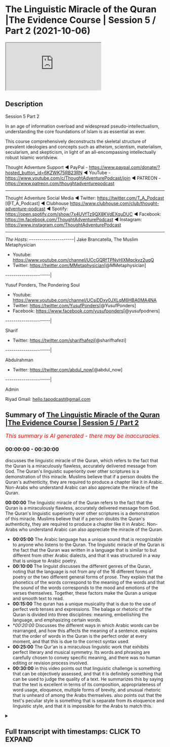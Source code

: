 # The Linguistic Miracle of the Quran |The Evidence Course | Session 5 / Part 2 (2021-10-06)

<iframe loading='lazy' allow='autoplay' src='https://www.youtube.com/embed/BTPqQzUZVzo'></iframe>

## Description

Session 5 Part 2

In an age of information overload and widespread pseudo-intellectualism, understanding the core foundations of Islam is as essential as ever. 

This course comprehensively deconstructs the skeletal structure of prevalent ideologies and concepts such as atheism, scientism, materialism, secularism, and skepticism, in light of an all-encompassing intellectually robust Islamic worldview.

Thought Adventure Support
◄ PayPal - https://www.paypal.com/donate/?hosted_button_id=6KZWK75RB23RN 
◄ YouTube - https://www.youtube.com/c/ThoughtAdventurePodcast/join
◄ PATREON - https://www.patreon.com/thoughtadventurepodcast
____________________________________________________________________

Thought Adventure Social Media
◄ Twitter: https://twitter.com/T_A_Podcast​​ [@T_A_Podcast]
◄ Clubhouse https://www.clubhouse.com/club/thought-adventure-podcast
◄ Spotify: https://open.spotify.com/show/7x4UVfTz9QX8KVdEXquDUC
◄ Facebook: https://m.facebook.com/ThoughtAdventurePodcast
◄ Instagram: https://www.instagram.com/ThoughtAdventurePodcast​

----------------------------------------------------------------

*The Hosts:*
----------------------|
Jake Brancatella, The Muslim Metaphysician

- Youtube: https://www.youtube.com/channel/UCcGQRfTPNyHlXMqckvz2uqQ
- Twitter:  https://twitter.com/MMetaphysician​​ [@MMetaphysician]

----------------------|

Yusuf Ponders, The Pondering Soul

- Youtube: https://www.youtube.com/channel/UCsiDDxy0JXLqM6HBA0MA4NA
- Twitter: https://twitter.com/YusufPonders​​ [@YusufPonders]
- Facebook: https://www.facebook.com/yusufponders​ [@yusufpodners]

----------------------|

Sharif

- Twitter: https://twitter.com/sharifhafezi​​ [@sharifhafezi]

----------------------|

Abdulrahman

- Twitter: https://twitter.com/abdul_now​ [@abdul_now]

----------------------|

Admin

Riyad 
Gmail: hello.tapodcast@gmail.com

## Summary of [The Linguistic Miracle of the Quran |The Evidence Course | Session 5 / Part 2](https://www.youtube.com/watch?v=BTPqQzUZVzo)


*<span style="color:red; font-size:125%">This summary is AI generated - there may be inaccuracies</span>. [](/)*

### <a onclick="modifyYTiframeseektime('0')">00:00:00</a> - <a onclick="modifyYTiframeseektime('1800')">00:30:00</a>

 discusses the linguistic miracle of the Quran, which refers to the fact that the Quran is a miraculously flawless, accurately delivered message from God. The Quran's linguistic superiority over other scriptures is a demonstration of this miracle. Muslims believe that if a person doubts the Quran's authenticity, they are required to produce a chapter like it in Arabic. Non-Arabs who understand Arabic can also appreciate the miracle of the Quran.

**<a onclick="modifyYTiframeseektime('0')">00:00:00</a>** The linguistic miracle of the Quran refers to the fact that the Quran is a miraculously flawless, accurately delivered message from God. The Quran's linguistic superiority over other scriptures is a demonstration of this miracle. Muslims believe that if a person doubts the Quran's authenticity, they are required to produce a chapter like it in Arabic. Non-Arabs who understand Arabic can also appreciate the miracle of the Quran.
* **<a onclick="modifyYTiframeseektime('300')">00:05:00</a>** The Arabic language has a unique sound that is recognizable to anyone who listens to the Quran. The linguistic miracle of the Quran is the fact that the Quran was written in a language that is similar to but different from other Arabic dialects, and that it was structured in a way that is unique to Arabic poetry.
* **<a onclick="modifyYTiframeseektime('600')">00:10:00</a>** The linguist discusses the different genres of the Quran, noting that the language is not from any of the 16 different forms of poetry or the two different general forms of prose. They explain that the phonetics of the words correspond to the meaning of the words and that the sound of the words corresponds to the mood and emotions of the verses themselves. Together, these factors make the Quran a unique and smooth text to read.
* **<a onclick="modifyYTiframeseektime('900')">00:15:00</a>** The quran has a unique musicality that is due to the use of perfect verb tenses and expressions. The balaga or rhetoric of the Quran is divided into three disciplines: meaning, embellishing the language, and emphasizing certain words.
* **<a onclick="modifyYTiframeseektime('1200')">00:20:00</a>* Discusses the different ways in which Arabic words can be rearranged, and how this affects the meaning of a sentence. explains that the order of words in the Quran is the perfect order at every moment, and that this is due to the correct syntax used.
* **<a onclick="modifyYTiframeseektime('1500')">00:25:00</a>** The Qur'an is a miraculous linguistic work that exhibits perfect literary and musical symmetry. Its words and phrasing are carefully chosen to convey specific meaning, and there was no human editing or revision process involved.
* **<a onclick="modifyYTiframeseektime('1800')">00:30:00</a>** in this video points out that linguistic challenge is something that can be objectively assessed, and that it is definitely something that can be used to judge the quality of a text. He summarizes this by saying that the text is excellent in terms of its composition, appropriateness of word usage, eloquence, multiple forms of brevity, and unusual rhetoric that is unheard of among the Arabs themselves. also points out that the text's peculiar style is something that is separate from its eloquence and linguistic style, and that it is impossible for the Arabs to match this.

<details><summary><h2>Full transcript with timestamps: CLICK TO EXPAND</h2></summary>

<a onclick="modifyYTiframeseektime('15')">0:00:15</a> so we're going to discuss now  
<a onclick="modifyYTiframeseektime('16')">0:00:16</a> specifically the linguistic miracle of  
<a onclick="modifyYTiframeseektime('18')">0:00:18</a> the quran  
<a onclick="modifyYTiframeseektime('20')">0:00:20</a> we know that islam is a unique deen a  
<a onclick="modifyYTiframeseektime('22')">0:00:22</a> unique way of life in so many ways  
<a onclick="modifyYTiframeseektime('25')">0:00:25</a> one of the fundamental ways it differs  
<a onclick="modifyYTiframeseektime('28')">0:00:28</a> from any other religion out there is  
<a onclick="modifyYTiframeseektime('30')">0:00:30</a> that it presents its presents a  
<a onclick="modifyYTiframeseektime('32')">0:00:32</a> testified and verifiable mechanism to  
<a onclick="modifyYTiframeseektime('36')">0:00:36</a> determine the truthfulness of of its  
<a onclick="modifyYTiframeseektime('38')">0:00:38</a> claim  
<a onclick="modifyYTiframeseektime('39')">0:00:39</a> and i think this point  
<a onclick="modifyYTiframeseektime('41')">0:00:41</a> should be really reflected upon by many  
<a onclick="modifyYTiframeseektime('43')">0:00:43</a> i think many non-muslims as well they  
<a onclick="modifyYTiframeseektime('45')">0:00:45</a> need to be aware of this point because  
<a onclick="modifyYTiframeseektime('47')">0:00:47</a> although they may have come across  
<a onclick="modifyYTiframeseektime('48')">0:00:48</a> religions in the past and may have come  
<a onclick="modifyYTiframeseektime('50')">0:00:50</a> across the idea that you know religion  
<a onclick="modifyYTiframeseektime('52')">0:00:52</a> is about a leap of faith  
<a onclick="modifyYTiframeseektime('54')">0:00:54</a> islam on the other hand  
<a onclick="modifyYTiframeseektime('56')">0:00:56</a> actually says that there needs to be a  
<a onclick="modifyYTiframeseektime('58')">0:00:58</a> testifiable and testable and verifiable  
<a onclick="modifyYTiframeseektime('61')">0:01:01</a> way to determine its truthfulness and he  
<a onclick="modifyYTiframeseektime('63')">0:01:03</a> presents that and we're told that this  
<a onclick="modifyYTiframeseektime('65')">0:01:05</a> is the quran itself both it contains the  
<a onclick="modifyYTiframeseektime('68')">0:01:08</a> message as well as the evidence that uh  
<a onclick="modifyYTiframeseektime('72')">0:01:12</a> of the of that message as well  
<a onclick="modifyYTiframeseektime('75')">0:01:15</a> so  
<a onclick="modifyYTiframeseektime('77')">0:01:17</a> when we talked about in the previous  
<a onclick="modifyYTiframeseektime('79')">0:01:19</a> uh  
<a onclick="modifyYTiframeseektime('80')">0:01:20</a> previous  
<a onclick="modifyYTiframeseektime('81')">0:01:21</a> video we talked about the linguistic the  
<a onclick="modifyYTiframeseektime('83')">0:01:23</a> modus are the nature of a miraculous  
<a onclick="modifyYTiframeseektime('86')">0:01:26</a> event and we said that there are certain  
<a onclick="modifyYTiframeseektime('87')">0:01:27</a> things regardless of this and we said  
<a onclick="modifyYTiframeseektime('90')">0:01:30</a> that it has to be inimitable it has to  
<a onclick="modifyYTiframeseektime('92')">0:01:32</a> be  
<a onclick="modifyYTiframeseektime('93')">0:01:33</a> uh you know beyond human production has  
<a onclick="modifyYTiframeseektime('96')">0:01:36</a> to be in an area that people are aware  
<a onclick="modifyYTiframeseektime('98')">0:01:38</a> of that they have an expertise upon and  
<a onclick="modifyYTiframeseektime('101')">0:01:41</a> it also has to have some sort of  
<a onclick="modifyYTiframeseektime('102')">0:01:42</a> challenge that people maybe contest  
<a onclick="modifyYTiframeseektime('104')">0:01:44</a> regards to that  
<a onclick="modifyYTiframeseektime('106')">0:01:46</a> now  
<a onclick="modifyYTiframeseektime('107')">0:01:47</a> when we say the quran is a linguistic  
<a onclick="modifyYTiframeseektime('110')">0:01:50</a> miracle merges a for many people they  
<a onclick="modifyYTiframeseektime('112')">0:01:52</a> don't really understand what that means  
<a onclick="modifyYTiframeseektime('115')">0:01:55</a> they think well do i need to be an arab  
<a onclick="modifyYTiframeseektime('117')">0:01:57</a> in order to understand this  
<a onclick="modifyYTiframeseektime('119')">0:01:59</a> do i need you know is this a subjective  
<a onclick="modifyYTiframeseektime('122')">0:02:02</a> taste issue muslims are saying the quran  
<a onclick="modifyYTiframeseektime('125')">0:02:05</a> is beautiful but what if somebody else  
<a onclick="modifyYTiframeseektime('127')">0:02:07</a> says well some other literature is  
<a onclick="modifyYTiframeseektime('129')">0:02:09</a> better or worse  
<a onclick="modifyYTiframeseektime('131')">0:02:11</a> so we really want to understand  
<a onclick="modifyYTiframeseektime('133')">0:02:13</a> is the edge of the linguistic miracle an  
<a onclick="modifyYTiframeseektime('136')">0:02:16</a> objective miracle is it something that  
<a onclick="modifyYTiframeseektime('138')">0:02:18</a> has rules and regulations that we can  
<a onclick="modifyYTiframeseektime('140')">0:02:20</a> assess in order to determine or for  
<a onclick="modifyYTiframeseektime('143')">0:02:23</a> those people of expertise to determine  
<a onclick="modifyYTiframeseektime('145')">0:02:25</a> whether  
<a onclick="modifyYTiframeseektime('146')">0:02:26</a> it is beyond human production or not and  
<a onclick="modifyYTiframeseektime('149')">0:02:29</a> secondly we also want to look at uh this  
<a onclick="modifyYTiframeseektime('152')">0:02:32</a> question about how does a non-arab a  
<a onclick="modifyYTiframeseektime('156')">0:02:36</a> non-arab speaker understand the miracle  
<a onclick="modifyYTiframeseektime('159')">0:02:39</a> of the quran  
<a onclick="modifyYTiframeseektime('162')">0:02:42</a> so allah  
<a onclick="modifyYTiframeseektime('164')">0:02:44</a> in the quran states  
<a onclick="modifyYTiframeseektime('166')">0:02:46</a> and if you are in doubt concerning that  
<a onclick="modifyYTiframeseektime('168')">0:02:48</a> which we have sent down i the quran to  
<a onclick="modifyYTiframeseektime('170')">0:02:50</a> our slave the prophet muhammad  
<a onclick="modifyYTiframeseektime('172')">0:02:52</a> sallallahu alaihi wasallam  
<a onclick="modifyYTiframeseektime('174')">0:02:54</a> then produce a chapter a surah of the  
<a onclick="modifyYTiframeseektime('177')">0:02:57</a> like thereof and call your witnesses  
<a onclick="modifyYTiframeseektime('180')">0:03:00</a> supporters and helpers besides allah if  
<a onclick="modifyYTiframeseektime('182')">0:03:02</a> you are truthful  
<a onclick="modifyYTiframeseektime('184')">0:03:04</a> this is one of number of many verses  
<a onclick="modifyYTiframeseektime('187')">0:03:07</a> that are mentioned in the quran that  
<a onclick="modifyYTiframeseektime('188')">0:03:08</a> lays out a very clear challenge to  
<a onclick="modifyYTiframeseektime('191')">0:03:11</a> produce a surah like it  
<a onclick="modifyYTiframeseektime('193')">0:03:13</a> but the question is we need to really  
<a onclick="modifyYTiframeseektime('195')">0:03:15</a> ask is why is it that musa al-islam had  
<a onclick="modifyYTiframeseektime('199')">0:03:19</a> a visual miracle a you know stick that  
<a onclick="modifyYTiframeseektime('201')">0:03:21</a> turned into a snake why is it that islam  
<a onclick="modifyYTiframeseektime('204')">0:03:24</a> was able to cure the sick  
<a onclick="modifyYTiframeseektime('206')">0:03:26</a> but the prophet sallallahu alaihi  
<a onclick="modifyYTiframeseektime('208')">0:03:28</a> wasallam had a literature had a a  
<a onclick="modifyYTiframeseektime('211')">0:03:31</a> miracle in literature yeah a linguistic  
<a onclick="modifyYTiframeseektime('214')">0:03:34</a> miracle as we said as we mentioned  
<a onclick="modifyYTiframeseektime('218')">0:03:38</a> as we previously mentioned in the the  
<a onclick="modifyYTiframeseektime('220')">0:03:40</a> previous videos  
<a onclick="modifyYTiframeseektime('221')">0:03:41</a> the miracles that were given to the  
<a onclick="modifyYTiframeseektime('222')">0:03:42</a> prophets  
<a onclick="modifyYTiframeseektime('224')">0:03:44</a> were given to them in a subject area  
<a onclick="modifyYTiframeseektime('226')">0:03:46</a> that the people were familiar in  
<a onclick="modifyYTiframeseektime('228')">0:03:48</a> and in fact considered themselves as  
<a onclick="modifyYTiframeseektime('230')">0:03:50</a> experts at that time  
<a onclick="modifyYTiframeseektime('232')">0:03:52</a> so as we said musa islam were the  
<a onclick="modifyYTiframeseektime('234')">0:03:54</a> magicians at the time isla islam you  
<a onclick="modifyYTiframeseektime('236')">0:03:56</a> know they had doctors and healers  
<a onclick="modifyYTiframeseektime('239')">0:03:59</a> so  
<a onclick="modifyYTiframeseektime('239')">0:03:59</a> what was it that the people at time of  
<a onclick="modifyYTiframeseektime('241')">0:04:01</a> the prophet muhammad sallallahu alaihi  
<a onclick="modifyYTiframeseektime('243')">0:04:03</a> wasallam  
<a onclick="modifyYTiframeseektime('244')">0:04:04</a> were known for what was their expertise  
<a onclick="modifyYTiframeseektime('247')">0:04:07</a> well actually  
<a onclick="modifyYTiframeseektime('248')">0:04:08</a> we know that the arabs during that  
<a onclick="modifyYTiframeseektime('249')">0:04:09</a> period of time  
<a onclick="modifyYTiframeseektime('250')">0:04:10</a> were generally seen as the fringes of  
<a onclick="modifyYTiframeseektime('253')">0:04:13</a> historical events the main powers were  
<a onclick="modifyYTiframeseektime('255')">0:04:15</a> the byzantiums and the persians  
<a onclick="modifyYTiframeseektime('258')">0:04:18</a> you know these were the main centers of  
<a onclick="modifyYTiframeseektime('260')">0:04:20</a> civilization even the chinese at that  
<a onclick="modifyYTiframeseektime('262')">0:04:22</a> time and really the arabs were  
<a onclick="modifyYTiframeseektime('264')">0:04:24</a> completely ignored they had no no they  
<a onclick="modifyYTiframeseektime('266')">0:04:26</a> didn't really have much in terms of  
<a onclick="modifyYTiframeseektime('268')">0:04:28</a> their achievements to speak about but  
<a onclick="modifyYTiframeseektime('270')">0:04:30</a> one thing that they claimed expertise  
<a onclick="modifyYTiframeseektime('273')">0:04:33</a> upon  
<a onclick="modifyYTiframeseektime('275')">0:04:35</a> was the knowledge of the arabic language  
<a onclick="modifyYTiframeseektime('278')">0:04:38</a> this was the ability to construct  
<a onclick="modifyYTiframeseektime('280')">0:04:40</a> different forms of stylized arabic  
<a onclick="modifyYTiframeseektime('282')">0:04:42</a> language which they used to compete with  
<a onclick="modifyYTiframeseektime('284')">0:04:44</a> one another  
<a onclick="modifyYTiframeseektime('286')">0:04:46</a> and this is you know arabic language was  
<a onclick="modifyYTiframeseektime('288')">0:04:48</a> very important to these people because  
<a onclick="modifyYTiframeseektime('290')">0:04:50</a> it was used like  
<a onclick="modifyYTiframeseektime('292')">0:04:52</a> composing poetry it was used to record  
<a onclick="modifyYTiframeseektime('294')">0:04:54</a> their battles their achievements to  
<a onclick="modifyYTiframeseektime('296')">0:04:56</a> praise the rulers to honor their tribes  
<a onclick="modifyYTiframeseektime('299')">0:04:59</a> this is why arabic poetry was was termed  
<a onclick="modifyYTiframeseektime('302')">0:05:02</a> you know later on diwan al-arab meaning  
<a onclick="modifyYTiframeseektime('305')">0:05:05</a> the register of the arab it was a way of  
<a onclick="modifyYTiframeseektime('307')">0:05:07</a> recording the information of the history  
<a onclick="modifyYTiframeseektime('309')">0:05:09</a> of the arabs  
<a onclick="modifyYTiframeseektime('311')">0:05:11</a> and it's also mentioned in the  
<a onclick="modifyYTiframeseektime('312')">0:05:12</a> encyclopedia britannica that states  
<a onclick="modifyYTiframeseektime('315')">0:05:15</a> about the importance of arabic to  
<a onclick="modifyYTiframeseektime('316')">0:05:16</a> pre-islamic arabia it states  
<a onclick="modifyYTiframeseektime('318')">0:05:18</a> the tribes of the arabian peninsula in  
<a onclick="modifyYTiframeseektime('321')">0:05:21</a> the pre-period pre-islamic period  
<a onclick="modifyYTiframeseektime('323')">0:05:23</a> pre-7th century  
<a onclick="modifyYTiframeseektime('325')">0:05:25</a> provided the social venue for the  
<a onclick="modifyYTiframeseektime('327')">0:05:27</a> earliest examples of arabic poetry the  
<a onclick="modifyYTiframeseektime('330')">0:05:30</a> poet's performances of his odes were a  
<a onclick="modifyYTiframeseektime('333')">0:05:33</a> powerful tool at the arabs disposal  
<a onclick="modifyYTiframeseektime('336')">0:05:36</a> arousing its heroes to battle against  
<a onclick="modifyYTiframeseektime('338')">0:05:38</a> their enemies extolling extolling  
<a onclick="modifyYTiframeseektime('340')">0:05:40</a> chivalry and generosity of its men and  
<a onclick="modifyYTiframeseektime('342')">0:05:42</a> the beauty of its women and  
<a onclick="modifyYTiframeseektime('344')">0:05:44</a> pouring scorn on the foibles of its of  
<a onclick="modifyYTiframeseektime('347')">0:05:47</a> the opposing tribes  
<a onclick="modifyYTiframeseektime('349')">0:05:49</a> it was stated that the arabs this is a  
<a onclick="modifyYTiframeseektime('352')">0:05:52</a> close quote so he stated that the arabs  
<a onclick="modifyYTiframeseektime('355')">0:05:55</a> would celebrate on two occasions the  
<a onclick="modifyYTiframeseektime('357')">0:05:57</a> first was the birth of the son of the  
<a onclick="modifyYTiframeseektime('358')">0:05:58</a> leader of a particular tribe but the  
<a onclick="modifyYTiframeseektime('360')">0:06:00</a> second one was the birth of the poet of  
<a onclick="modifyYTiframeseektime('363')">0:06:03</a> a tribe so when there was a person who  
<a onclick="modifyYTiframeseektime('364')">0:06:04</a> was seen as a a poet skilled and  
<a onclick="modifyYTiframeseektime('367')">0:06:07</a> knowledgeable in the arabic language  
<a onclick="modifyYTiframeseektime('369')">0:06:09</a> they would celebrate and feast upon this  
<a onclick="modifyYTiframeseektime('371')">0:06:11</a> and as i said the reason for this is  
<a onclick="modifyYTiframeseektime('374')">0:06:14</a> because the pre-islamic societies they  
<a onclick="modifyYTiframeseektime('376')">0:06:16</a> lacked written material so if you're  
<a onclick="modifyYTiframeseektime('378')">0:06:18</a> going to record information if you're  
<a onclick="modifyYTiframeseektime('380')">0:06:20</a> going to record your history if you're  
<a onclick="modifyYTiframeseektime('382')">0:06:22</a> going to become famous if you want to  
<a onclick="modifyYTiframeseektime('384')">0:06:24</a> talk about your tribe or your leader or  
<a onclick="modifyYTiframeseektime('386')">0:06:26</a> whatever it is then the way you're going  
<a onclick="modifyYTiframeseektime('388')">0:06:28</a> to do that is through memorable poems  
<a onclick="modifyYTiframeseektime('391')">0:06:31</a> memorable language that was composed in  
<a onclick="modifyYTiframeseektime('393')">0:06:33</a> the arabic and so that's why poets were  
<a onclick="modifyYTiframeseektime('396')">0:06:36</a> so honored within  
<a onclick="modifyYTiframeseektime('398')">0:06:38</a> you know the arab society because they  
<a onclick="modifyYTiframeseektime('400')">0:06:40</a> were the the record keepers they were  
<a onclick="modifyYTiframeseektime('401')">0:06:41</a> the ones that could make a tribe famous  
<a onclick="modifyYTiframeseektime('404')">0:06:44</a> or a person famous  
<a onclick="modifyYTiframeseektime('405')">0:06:45</a> so poetry and poets they were honored it  
<a onclick="modifyYTiframeseektime('408')">0:06:48</a> was a sign of dignity and education to  
<a onclick="modifyYTiframeseektime('411')">0:06:51</a> be able to compose poetry they'd become  
<a onclick="modifyYTiframeseektime('413')">0:06:53</a> famous and even wealthy due to their  
<a onclick="modifyYTiframeseektime('415')">0:06:55</a> poetry  
<a onclick="modifyYTiframeseektime('417')">0:06:57</a> therefore it makes sense  
<a onclick="modifyYTiframeseektime('419')">0:06:59</a> that if this is so important to them the  
<a onclick="modifyYTiframeseektime('421')">0:07:01</a> arabic language  
<a onclick="modifyYTiframeseektime('423')">0:07:03</a> that if a miraculous sign was to be sent  
<a onclick="modifyYTiframeseektime('425')">0:07:05</a> to them it would be in what they know  
<a onclick="modifyYTiframeseektime('428')">0:07:08</a> which is the language  
<a onclick="modifyYTiframeseektime('430')">0:07:10</a> so it's within and so  
<a onclick="modifyYTiframeseektime('432')">0:07:12</a> you know because it's within their their  
<a onclick="modifyYTiframeseektime('434')">0:07:14</a> capacity they are therefore able to  
<a onclick="modifyYTiframeseektime('437')">0:07:17</a> construct an understanding of whether  
<a onclick="modifyYTiframeseektime('438')">0:07:18</a> this is within human composition or does  
<a onclick="modifyYTiframeseektime('442')">0:07:22</a> this go outside  
<a onclick="modifyYTiframeseektime('443')">0:07:23</a> of human composition so what is it that  
<a onclick="modifyYTiframeseektime('446')">0:07:26</a> makes the quranic language unique what  
<a onclick="modifyYTiframeseektime('448')">0:07:28</a> does it make the quran unique  
<a onclick="modifyYTiframeseektime('451')">0:07:31</a> and this is what i want to go for and i  
<a onclick="modifyYTiframeseektime('452')">0:07:32</a> want to go through this in order to show  
<a onclick="modifyYTiframeseektime('454')">0:07:34</a> and explain  
<a onclick="modifyYTiframeseektime('456')">0:07:36</a> how there is an objective criteria that  
<a onclick="modifyYTiframeseektime('458')">0:07:38</a> we are using when we're looking and oh  
<a onclick="modifyYTiframeseektime('459')">0:07:39</a> when an arab expert looks and assesses  
<a onclick="modifyYTiframeseektime('462')">0:07:42</a> the linguistic miracle of quran the  
<a onclick="modifyYTiframeseektime('464')">0:07:44</a> first aspect  
<a onclick="modifyYTiframeseektime('466')">0:07:46</a> and this is the major aspect to the  
<a onclick="modifyYTiframeseektime('468')">0:07:48</a> linguistic miracle the morajiza  
<a onclick="modifyYTiframeseektime('470')">0:07:50</a> is understood by understanding the  
<a onclick="modifyYTiframeseektime('472')">0:07:52</a> science known as  
<a onclick="modifyYTiframeseektime('474')">0:07:54</a> which means the science of rhetoric or  
<a onclick="modifyYTiframeseektime('477')">0:07:57</a> the science of constructing meaningful  
<a onclick="modifyYTiframeseektime('479')">0:07:59</a> statements  
<a onclick="modifyYTiframeseektime('481')">0:08:01</a> the second one  
<a onclick="modifyYTiframeseektime('483')">0:08:03</a> is  
<a onclick="modifyYTiframeseektime('484')">0:08:04</a> minor to the the first or is less  
<a onclick="modifyYTiframeseektime('486')">0:08:06</a> significant  
<a onclick="modifyYTiframeseektime('488')">0:08:08</a> is to do with the genre of the quran  
<a onclick="modifyYTiframeseektime('491')">0:08:11</a> meaning the the way that the quran  
<a onclick="modifyYTiframeseektime('493')">0:08:13</a> sounds is unique to other types of  
<a onclick="modifyYTiframeseektime('495')">0:08:15</a> arabic language  
<a onclick="modifyYTiframeseektime('497')">0:08:17</a> so if we look at the the second part the  
<a onclick="modifyYTiframeseektime('499')">0:08:19</a> genre part first and then we'll go on to  
<a onclick="modifyYTiframeseektime('501')">0:08:21</a> the major part later on  
<a onclick="modifyYTiframeseektime('504')">0:08:24</a> so when we look at the second part we  
<a onclick="modifyYTiframeseektime('506')">0:08:26</a> found that the quran has a unique sound  
<a onclick="modifyYTiframeseektime('508')">0:08:28</a> even people are non-arab non-arab  
<a onclick="modifyYTiframeseektime('510')">0:08:30</a> speakers  
<a onclick="modifyYTiframeseektime('512')">0:08:32</a> when they hear the quran  
<a onclick="modifyYTiframeseektime('514')">0:08:34</a> it sounds very different to normal  
<a onclick="modifyYTiframeseektime('516')">0:08:36</a> arabic or even different forms of arabic  
<a onclick="modifyYTiframeseektime('518')">0:08:38</a> poetry or even like you know when uh  
<a onclick="modifyYTiframeseektime('521')">0:08:41</a> people they make dua you you can tell a  
<a onclick="modifyYTiframeseektime('524')">0:08:44</a> difference when they're making dua in  
<a onclick="modifyYTiframeseektime('525')">0:08:45</a> arabic where it comes from the quran or  
<a onclick="modifyYTiframeseektime('528')">0:08:48</a> if it doesn't come from the quran so  
<a onclick="modifyYTiframeseektime('530')">0:08:50</a> anybody who listens to the quran can  
<a onclick="modifyYTiframeseektime('532')">0:08:52</a> tell that there is something different  
<a onclick="modifyYTiframeseektime('533')">0:08:53</a> something special about what we probably  
<a onclick="modifyYTiframeseektime('535')">0:08:55</a> termed the musicality of the verses  
<a onclick="modifyYTiframeseektime('539')">0:08:59</a> so what is going on here how and how  
<a onclick="modifyYTiframeseektime('541')">0:09:01</a> does this sound of the quran how is it  
<a onclick="modifyYTiframeseektime('543')">0:09:03</a> unique well during pre-islamic times  
<a onclick="modifyYTiframeseektime('546')">0:09:06</a> language stylized language or language  
<a onclick="modifyYTiframeseektime('549')">0:09:09</a> journey was divided into two main types  
<a onclick="modifyYTiframeseektime('552')">0:09:12</a> the first one was known as prose the  
<a onclick="modifyYTiframeseektime('554')">0:09:14</a> second one was known as poetry so what  
<a onclick="modifyYTiframeseektime('556')">0:09:16</a> is prose prose is unrhythmical speech  
<a onclick="modifyYTiframeseektime('560')">0:09:20</a> so speech which doesn't have a  
<a onclick="modifyYTiframeseektime('562')">0:09:22</a> definitive beat or definite b or a  
<a onclick="modifyYTiframeseektime('565')">0:09:25</a> particular pattern or a particular  
<a onclick="modifyYTiframeseektime('567')">0:09:27</a> rhythm to it each in each verse  
<a onclick="modifyYTiframeseektime('569')">0:09:29</a> just prose  
<a onclick="modifyYTiframeseektime('571')">0:09:31</a> uh the second one is poetry so what is  
<a onclick="modifyYTiframeseektime('573')">0:09:33</a> poetry poetry is where you have  
<a onclick="modifyYTiframeseektime('575')">0:09:35</a> rhythmical beats to the verses so it  
<a onclick="modifyYTiframeseektime('578')">0:09:38</a> doesn't necessarily have to rhyme but  
<a onclick="modifyYTiframeseektime('580')">0:09:40</a> there has to be a set pattern or set  
<a onclick="modifyYTiframeseektime('582')">0:09:42</a> rhythm within each of the sentences and  
<a onclick="modifyYTiframeseektime('584')">0:09:44</a> verses  
<a onclick="modifyYTiframeseektime('586')">0:09:46</a> in arabic language the arabic experts  
<a onclick="modifyYTiframeseektime('588')">0:09:48</a> they subdivided poetry into 16 different  
<a onclick="modifyYTiframeseektime('592')">0:09:52</a> forms  
<a onclick="modifyYTiframeseektime('593')">0:09:53</a> these were known as al-bihar the seas  
<a onclick="modifyYTiframeseektime('596')">0:09:56</a> so we 16 different forms of patterns or  
<a onclick="modifyYTiframeseektime('599')">0:09:59</a> beats within the rhythm of these poetic  
<a onclick="modifyYTiframeseektime('601')">0:10:01</a> verses  
<a onclick="modifyYTiframeseektime('603')">0:10:03</a> prose was subdivided into two main types  
<a onclick="modifyYTiframeseektime('606')">0:10:06</a> morsel and saja  
<a onclick="modifyYTiframeseektime('608')">0:10:08</a> murcil is unrhymed  
<a onclick="modifyYTiframeseektime('610')">0:10:10</a> unrhythmical speech so it's like regular  
<a onclick="modifyYTiframeseektime('612')">0:10:12</a> speech and sadhya was  
<a onclick="modifyYTiframeseektime('615')">0:10:15</a> was is  
<a onclick="modifyYTiframeseektime('616')">0:10:16</a> rhymed unrhythmical speech so it's  
<a onclick="modifyYTiframeseektime('618')">0:10:18</a> unrhythmical there's no set beat but  
<a onclick="modifyYTiframeseektime('620')">0:10:20</a> there is a rhyming scheme within each of  
<a onclick="modifyYTiframeseektime('622')">0:10:22</a> the verses  
<a onclick="modifyYTiframeseektime('624')">0:10:24</a> so when we look at the quran and the  
<a onclick="modifyYTiframeseektime('625')">0:10:25</a> quranic style we find that the quranic  
<a onclick="modifyYTiframeseektime('627')">0:10:27</a> style does not fit within any of the 16  
<a onclick="modifyYTiframeseektime('630')">0:10:30</a> different forms of poetry or the two  
<a onclick="modifyYTiframeseektime('632')">0:10:32</a> different general forms of prose it's  
<a onclick="modifyYTiframeseektime('635')">0:10:35</a> not be it's not from the bihar  
<a onclick="modifyYTiframeseektime('638')">0:10:38</a> style or rhythmic nor from morsel or  
<a onclick="modifyYTiframeseektime('640')">0:10:40</a> sajah  
<a onclick="modifyYTiframeseektime('643')">0:10:43</a> so sometimes you would find within the  
<a onclick="modifyYTiframeseektime('645')">0:10:45</a> quran there is rhyme and then sometimes  
<a onclick="modifyYTiframeseektime('648')">0:10:48</a> for aesthetic reasons and for you know  
<a onclick="modifyYTiframeseektime('651')">0:10:51</a> impact upon meaning it would break the  
<a onclick="modifyYTiframeseektime('653')">0:10:53</a> rhyme  
<a onclick="modifyYTiframeseektime('654')">0:10:54</a> of that that rhyming pattern sometimes  
<a onclick="modifyYTiframeseektime('657')">0:10:57</a> you find that there is a beat a regular  
<a onclick="modifyYTiframeseektime('660')">0:11:00</a> pattern within the quran and then  
<a onclick="modifyYTiframeseektime('662')">0:11:02</a> sometimes it breaks that regularity of  
<a onclick="modifyYTiframeseektime('664')">0:11:04</a> the pattern so there's something unique  
<a onclick="modifyYTiframeseektime('665')">0:11:05</a> there's something going on with the  
<a onclick="modifyYTiframeseektime('666')">0:11:06</a> quran which doesn't fit within any of  
<a onclick="modifyYTiframeseektime('668')">0:11:08</a> the normal stylized forms of speech  
<a onclick="modifyYTiframeseektime('672')">0:11:12</a> so  
<a onclick="modifyYTiframeseektime('673')">0:11:13</a> what makes it unique  
<a onclick="modifyYTiframeseektime('675')">0:11:15</a> i'm only going to talk about two aspects  
<a onclick="modifyYTiframeseektime('677')">0:11:17</a> here in terms of the sound and the  
<a onclick="modifyYTiframeseektime('679')">0:11:19</a> musicality  
<a onclick="modifyYTiframeseektime('680')">0:11:20</a> the first one is the ease of recitation  
<a onclick="modifyYTiframeseektime('684')">0:11:24</a> anyone including those who don't know  
<a onclick="modifyYTiframeseektime('686')">0:11:26</a> arabic sense it's smoothness  
<a onclick="modifyYTiframeseektime('688')">0:11:28</a> and unique sound to the quran  
<a onclick="modifyYTiframeseektime('691')">0:11:31</a> and this is generated through the  
<a onclick="modifyYTiframeseektime('692')">0:11:32</a> phonetic sounds of the words so how you  
<a onclick="modifyYTiframeseektime('694')">0:11:34</a> pronounce the sounds the points of  
<a onclick="modifyYTiframeseektime('696')">0:11:36</a> articulation  
<a onclick="modifyYTiframeseektime('698')">0:11:38</a> and so when you have smooth transition  
<a onclick="modifyYTiframeseektime('700')">0:11:40</a> from one word to the next word what you  
<a onclick="modifyYTiframeseektime('702')">0:11:42</a> find within the quran is that the quran  
<a onclick="modifyYTiframeseektime('705')">0:11:45</a> the phonetics the word the letters  
<a onclick="modifyYTiframeseektime('708')">0:11:48</a> within the word they are closely  
<a onclick="modifyYTiframeseektime('710')">0:11:50</a> associated to the next word  
<a onclick="modifyYTiframeseektime('712')">0:11:52</a> so you find that there is not an abrupt  
<a onclick="modifyYTiframeseektime('715')">0:11:55</a> jump in sound from and you know as an  
<a onclick="modifyYTiframeseektime('718')">0:11:58</a> example in sort of here we say  
<a onclick="modifyYTiframeseektime('720')">0:12:00</a> alhamdulillah  
<a onclick="modifyYTiframeseektime('722')">0:12:02</a> so it's a very smooth transition in that  
<a onclick="modifyYTiframeseektime('725')">0:12:05</a> verse and many of the verses or all of  
<a onclick="modifyYTiframeseektime('727')">0:12:07</a> the verses they have this smooth  
<a onclick="modifyYTiframeseektime('728')">0:12:08</a> transition and that's why you can hear  
<a onclick="modifyYTiframeseektime('731')">0:12:11</a> sort of a the musicality the uniqueness  
<a onclick="modifyYTiframeseektime('734')">0:12:14</a> uh within the quran  
<a onclick="modifyYTiframeseektime('736')">0:12:16</a> and if you ever listen to a regular arab  
<a onclick="modifyYTiframeseektime('738')">0:12:18</a> speech speaker you'll find that the the  
<a onclick="modifyYTiframeseektime('741')">0:12:21</a> language the way they speak  
<a onclick="modifyYTiframeseektime('743')">0:12:23</a> sounds quite harsh quite abrupt  
<a onclick="modifyYTiframeseektime('745')">0:12:25</a> sometimes and that's because obviously  
<a onclick="modifyYTiframeseektime('747')">0:12:27</a> there you know there's a lot of guttural  
<a onclick="modifyYTiframeseektime('749')">0:12:29</a> sounds within the arabic language but  
<a onclick="modifyYTiframeseektime('751')">0:12:31</a> when you listen to the quran you don't  
<a onclick="modifyYTiframeseektime('753')">0:12:33</a> listen to anything which you see as  
<a onclick="modifyYTiframeseektime('755')">0:12:35</a> harsh from the ear even for a non-arab  
<a onclick="modifyYTiframeseektime('757')">0:12:37</a> it sounds smooth and that's because of  
<a onclick="modifyYTiframeseektime('759')">0:12:39</a> the points of articulation  
<a onclick="modifyYTiframeseektime('762')">0:12:42</a> you know are similar the transitions are  
<a onclick="modifyYTiframeseektime('764')">0:12:44</a> similar from the letters from one word  
<a onclick="modifyYTiframeseektime('766')">0:12:46</a> to the letters to the next word  
<a onclick="modifyYTiframeseektime('768')">0:12:48</a> and this also makes it easy or  
<a onclick="modifyYTiframeseektime('770')">0:12:50</a> relatively easy to learn and memorize  
<a onclick="modifyYTiframeseektime('773')">0:12:53</a> the quran because there is a you know  
<a onclick="modifyYTiframeseektime('775')">0:12:55</a> there is a smoothness and  
<a onclick="modifyYTiframeseektime('778')">0:12:58</a> an ease in order to memorize that so  
<a onclick="modifyYTiframeseektime('780')">0:13:00</a> that's the first aspect in terms of the  
<a onclick="modifyYTiframeseektime('781')">0:13:01</a> genre the second aspect of the quran in  
<a onclick="modifyYTiframeseektime('784')">0:13:04</a> terms of genre is that the sounds of  
<a onclick="modifyYTiframeseektime('787')">0:13:07</a> those words correspond to the meaning of  
<a onclick="modifyYTiframeseektime('789')">0:13:09</a> those words what i mean by this it's  
<a onclick="modifyYTiframeseektime('790')">0:13:10</a> like similar to this term in english we  
<a onclick="modifyYTiframeseektime('792')">0:13:12</a> called onomatopoeia  
<a onclick="modifyYTiframeseektime('794')">0:13:14</a> now onomatopoeia means where a sound a  
<a onclick="modifyYTiframeseektime('797')">0:13:17</a> word sounds like its meaning like  
<a onclick="modifyYTiframeseektime('800')">0:13:20</a> whisper or in arabic  
<a onclick="modifyYTiframeseektime('803')">0:13:23</a> you know this means you know you know it  
<a onclick="modifyYTiframeseektime('805')">0:13:25</a> sounds like the actual action and the  
<a onclick="modifyYTiframeseektime('807')">0:13:27</a> meaning of the word itself  
<a onclick="modifyYTiframeseektime('809')">0:13:29</a> but also the quran does something else  
<a onclick="modifyYTiframeseektime('811')">0:13:31</a> it has onomatopoeic  
<a onclick="modifyYTiframeseektime('813')">0:13:33</a> words like waswasa but also  
<a onclick="modifyYTiframeseektime('816')">0:13:36</a> it uses words  
<a onclick="modifyYTiframeseektime('818')">0:13:38</a> when describing uh you know things that  
<a onclick="modifyYTiframeseektime('822')">0:13:42</a> correspond to the sound so as an example  
<a onclick="modifyYTiframeseektime('825')">0:13:45</a> of this when talking about jannah and  
<a onclick="modifyYTiframeseektime('828')">0:13:48</a> pleasant things the letters are used and  
<a onclick="modifyYTiframeseektime('831')">0:13:51</a> the words that i use are delicate  
<a onclick="modifyYTiframeseektime('833')">0:13:53</a> letters that are used within the words  
<a onclick="modifyYTiframeseektime('836')">0:13:56</a> but whenever allah is talking about  
<a onclick="modifyYTiframeseektime('838')">0:13:58</a> something harsh  
<a onclick="modifyYTiframeseektime('839')">0:13:59</a> something you know  
<a onclick="modifyYTiframeseektime('841')">0:14:01</a> like punishment of hell fire then heavy  
<a onclick="modifyYTiframeseektime('844')">0:14:04</a> sounding letters are used are those  
<a onclick="modifyYTiframeseektime('847')">0:14:07</a> words that contain heavy sounding  
<a onclick="modifyYTiframeseektime('849')">0:14:09</a> letters  
<a onclick="modifyYTiframeseektime('850')">0:14:10</a> similarly when the quran refers to  
<a onclick="modifyYTiframeseektime('852')">0:14:12</a> things which are about heaven and reward  
<a onclick="modifyYTiframeseektime('855')">0:14:15</a> you have shorter vowel  
<a onclick="modifyYTiframeseektime('857')">0:14:17</a> words  
<a onclick="modifyYTiframeseektime('859')">0:14:19</a> easy to pronounce letters  
<a onclick="modifyYTiframeseektime('861')">0:14:21</a> when its description is of hell then you  
<a onclick="modifyYTiframeseektime('863')">0:14:23</a> have heavy sounding letters or longer  
<a onclick="modifyYTiframeseektime('866')">0:14:26</a> vowels as well like for example the word  
<a onclick="modifyYTiframeseektime('871')">0:14:31</a> which means an ambush  
<a onclick="modifyYTiframeseektime('873')">0:14:33</a> where allah says  
<a onclick="modifyYTiframeseektime('877')">0:14:37</a> yeah truly hell is a place of ambush and  
<a onclick="modifyYTiframeseektime('881')">0:14:41</a> so the word the letter sod it takes  
<a onclick="modifyYTiframeseektime('884')">0:14:44</a> emphasis so it's emphasized correlating  
<a onclick="modifyYTiframeseektime('887')">0:14:47</a> to its meaning so the sound of the words  
<a onclick="modifyYTiframeseektime('890')">0:14:50</a> correlates the meaning and the mood and  
<a onclick="modifyYTiframeseektime('892')">0:14:52</a> the emotions of the verses of quran  
<a onclick="modifyYTiframeseektime('895')">0:14:55</a> itself  
<a onclick="modifyYTiframeseektime('897')">0:14:57</a> so together with the smooth transition  
<a onclick="modifyYTiframeseektime('899')">0:14:59</a> between words the choice of words  
<a onclick="modifyYTiframeseektime('901')">0:15:01</a> reflecting the emotions elicited from  
<a onclick="modifyYTiframeseektime('903')">0:15:03</a> the meaning of the word you get this  
<a onclick="modifyYTiframeseektime('905')">0:15:05</a> unique musicality of the quran  
<a onclick="modifyYTiframeseektime('907')">0:15:07</a> but i also said that this isn't the  
<a onclick="modifyYTiframeseektime('910')">0:15:10</a> major aspect of the miraculous nature of  
<a onclick="modifyYTiframeseektime('912')">0:15:12</a> the quran  
<a onclick="modifyYTiframeseektime('913')">0:15:13</a> rather the mage aspect is in this term  
<a onclick="modifyYTiframeseektime('916')">0:15:16</a> the balara which is the eloquence or the  
<a onclick="modifyYTiframeseektime('919')">0:15:19</a> rhetoric of the quran  
<a onclick="modifyYTiframeseektime('921')">0:15:21</a> and this idea of balaga  
<a onclick="modifyYTiframeseektime('924')">0:15:24</a> you know  
<a onclick="modifyYTiframeseektime('925')">0:15:25</a> rhetoric you know maybe something that  
<a onclick="modifyYTiframeseektime('927')">0:15:27</a> we don't really study much in the  
<a onclick="modifyYTiframeseektime('929')">0:15:29</a> english language but it's something that  
<a onclick="modifyYTiframeseektime('931')">0:15:31</a> any student of arabic knows that once  
<a onclick="modifyYTiframeseektime('933')">0:15:33</a> they have studied  
<a onclick="modifyYTiframeseektime('935')">0:15:35</a> surf yeah grammar and morphology that  
<a onclick="modifyYTiframeseektime('938')">0:15:38</a> they go on to study  
<a onclick="modifyYTiframeseektime('941')">0:15:41</a> yeah  
<a onclick="modifyYTiframeseektime('943')">0:15:43</a> knowledge or the science are producing  
<a onclick="modifyYTiframeseektime('946')">0:15:46</a> quality meaning sentences or quality  
<a onclick="modifyYTiframeseektime('948')">0:15:48</a> meaning verses and that's because when  
<a onclick="modifyYTiframeseektime('950')">0:15:50</a> you construct you know if you understand  
<a onclick="modifyYTiframeseektime('952')">0:15:52</a> vocabulary and grammar and you can make  
<a onclick="modifyYTiframeseektime('954')">0:15:54</a> grammatically correct statements it  
<a onclick="modifyYTiframeseektime('956')">0:15:56</a> doesn't necessarily mean that the  
<a onclick="modifyYTiframeseektime('958')">0:15:58</a> statement or the sentence is the best  
<a onclick="modifyYTiframeseektime('960')">0:16:00</a> form of expressing a meaning  
<a onclick="modifyYTiframeseektime('963')">0:16:03</a> so to understand how to express the  
<a onclick="modifyYTiframeseektime('965')">0:16:05</a> meaning in the best way with preserving  
<a onclick="modifyYTiframeseektime('968')">0:16:08</a> beauty and eloquence and conveying that  
<a onclick="modifyYTiframeseektime('971')">0:16:11</a> to the speaker then that's where we  
<a onclick="modifyYTiframeseektime('973')">0:16:13</a> study the issue of the science of  
<a onclick="modifyYTiframeseektime('975')">0:16:15</a> rhetoric  
<a onclick="modifyYTiframeseektime('977')">0:16:17</a> now  
<a onclick="modifyYTiframeseektime('978')">0:16:18</a> within the quran  
<a onclick="modifyYTiframeseektime('980')">0:16:20</a> what is it regards regardless balaka  
<a onclick="modifyYTiframeseektime('982')">0:16:22</a> there's a few things the first thing  
<a onclick="modifyYTiframeseektime('984')">0:16:24</a> regards to the  
<a onclick="modifyYTiframeseektime('986')">0:16:26</a> is is that it is able to convey  
<a onclick="modifyYTiframeseektime('989')">0:16:29</a> the most amount of meaning or the  
<a onclick="modifyYTiframeseektime('991')">0:16:31</a> highest level of meaning in the shortest  
<a onclick="modifyYTiframeseektime('994')">0:16:34</a> sentence construct such that it is  
<a onclick="modifyYTiframeseektime('997')">0:16:37</a> becomes impossible to reach the same  
<a onclick="modifyYTiframeseektime('1000')">0:16:40</a> level of meaning while preserving its  
<a onclick="modifyYTiframeseektime('1002')">0:16:42</a> beauty and eloquence  
<a onclick="modifyYTiframeseektime('1004')">0:16:44</a> within that verse you can't change it  
<a onclick="modifyYTiframeseektime('1007')">0:16:47</a> either you would have to add more words  
<a onclick="modifyYTiframeseektime('1008')">0:16:48</a> and therefore it becomes more verbose  
<a onclick="modifyYTiframeseektime('1010')">0:16:50</a> yeah and more longer and elongated  
<a onclick="modifyYTiframeseektime('1013')">0:16:53</a> or what happens is that you will change  
<a onclick="modifyYTiframeseektime('1015')">0:16:55</a> the wording and therefore you will  
<a onclick="modifyYTiframeseektime('1016')">0:16:56</a> change the actual you know impact of the  
<a onclick="modifyYTiframeseektime('1019')">0:16:59</a> meaning and the expressibility of that  
<a onclick="modifyYTiframeseektime('1020')">0:17:00</a> particular meaning you can't convey the  
<a onclick="modifyYTiframeseektime('1023')">0:17:03</a> same level in that short construct so  
<a onclick="modifyYTiframeseektime('1026')">0:17:06</a> you know and this is when the quran does  
<a onclick="modifyYTiframeseektime('1029')">0:17:09</a> something which is very unique in  
<a onclick="modifyYTiframeseektime('1030')">0:17:10</a> language it's able to  
<a onclick="modifyYTiframeseektime('1034')">0:17:14</a> bring together two things  
<a onclick="modifyYTiframeseektime('1035')">0:17:15</a> one conciseness and two beautiful beauty  
<a onclick="modifyYTiframeseektime('1039')">0:17:19</a> so for example we can be very concise  
<a onclick="modifyYTiframeseektime('1041')">0:17:21</a> but when you're very concise you're very  
<a onclick="modifyYTiframeseektime('1043')">0:17:23</a> to the point very maybe even abrupt  
<a onclick="modifyYTiframeseektime('1046')">0:17:26</a> you know you don't sound in terms of the  
<a onclick="modifyYTiframeseektime('1048')">0:17:28</a> language you use is beautiful  
<a onclick="modifyYTiframeseektime('1050')">0:17:30</a> or if you want to use beautiful language  
<a onclick="modifyYTiframeseektime('1052')">0:17:32</a> what tends to happen is you become quite  
<a onclick="modifyYTiframeseektime('1054')">0:17:34</a> verbose you start speaking a lot you  
<a onclick="modifyYTiframeseektime('1055')">0:17:35</a> start using lots of you know flowery  
<a onclick="modifyYTiframeseektime('1058')">0:17:38</a> language in order to make it sound more  
<a onclick="modifyYTiframeseektime('1059')">0:17:39</a> impactful but what the quran does is  
<a onclick="modifyYTiframeseektime('1062')">0:17:42</a> able to bring conciseness the height of  
<a onclick="modifyYTiframeseektime('1064')">0:17:44</a> meaning and beauty all together in one  
<a onclick="modifyYTiframeseektime('1071')">0:17:51</a> so how does the quran do this well in  
<a onclick="modifyYTiframeseektime('1074')">0:17:54</a> order to understand how the quran does  
<a onclick="modifyYTiframeseektime('1075')">0:17:55</a> this we need to dive into some of the  
<a onclick="modifyYTiframeseektime('1077')">0:17:57</a> aspects of the science of balaga and how  
<a onclick="modifyYTiframeseektime('1079')">0:17:59</a> it and what it refers to  
<a onclick="modifyYTiframeseektime('1083')">0:18:03</a> it is subdivided into three further  
<a onclick="modifyYTiframeseektime('1085')">0:18:05</a> sciences first one is  
<a onclick="modifyYTiframeseektime('1088')">0:18:08</a> which is the science of meaning  
<a onclick="modifyYTiframeseektime('1091')">0:18:11</a> [Music]  
<a onclick="modifyYTiframeseektime('1093')">0:18:13</a> which is to do with the science of  
<a onclick="modifyYTiframeseektime('1094')">0:18:14</a> expression  
<a onclick="modifyYTiframeseektime('1096')">0:18:16</a> and  
<a onclick="modifyYTiframeseektime('1097')">0:18:17</a> which is the science related to  
<a onclick="modifyYTiframeseektime('1098')">0:18:18</a> embellishing the language or  
<a onclick="modifyYTiframeseektime('1100')">0:18:20</a> embellishing the speech  
<a onclick="modifyYTiframeseektime('1102')">0:18:22</a> and i just want to briefly touch upon  
<a onclick="modifyYTiframeseektime('1104')">0:18:24</a> these points because  
<a onclick="modifyYTiframeseektime('1105')">0:18:25</a> you know this is very deep detailed uh  
<a onclick="modifyYTiframeseektime('1108')">0:18:28</a> topic uh in in and of itself but it you  
<a onclick="modifyYTiframeseektime('1111')">0:18:31</a> know and it's beyond the scope of this  
<a onclick="modifyYTiframeseektime('1113')">0:18:33</a> particular course it requires causes in  
<a onclick="modifyYTiframeseektime('1115')">0:18:35</a> itself but it's good to understand some  
<a onclick="modifyYTiframeseektime('1117')">0:18:37</a> of the basics in order to understand  
<a onclick="modifyYTiframeseektime('1118')">0:18:38</a> actually there are sciences behind this  
<a onclick="modifyYTiframeseektime('1120')">0:18:40</a> there are people who have laid out  
<a onclick="modifyYTiframeseektime('1122')">0:18:42</a> you know objectives criterias and  
<a onclick="modifyYTiframeseektime('1125')">0:18:45</a> expectations and therefore the rules by  
<a onclick="modifyYTiframeseektime('1127')">0:18:47</a> which people can create meaningful  
<a onclick="modifyYTiframeseektime('1129')">0:18:49</a> beautiful sentences and statements and  
<a onclick="modifyYTiframeseektime('1131')">0:18:51</a> if they follow those rules or not  
<a onclick="modifyYTiframeseektime('1135')">0:18:55</a> so why so what are these uh so we've  
<a onclick="modifyYTiframeseektime('1137')">0:18:57</a> mentioned what these three substances uh  
<a onclick="modifyYTiframeseektime('1139')">0:18:59</a> subdivisions are what ilma is  
<a onclick="modifyYTiframeseektime('1148')">0:19:08</a> the science of meaning about  
<a onclick="modifyYTiframeseektime('1149')">0:19:09</a> constructing meaning is further  
<a onclick="modifyYTiframeseektime('1151')">0:19:11</a> subdivided as well so there's a  
<a onclick="modifyYTiframeseektime('1153')">0:19:13</a> number of subdivisions even just within  
<a onclick="modifyYTiframeseektime('1156')">0:19:16</a> this subdivision of ilma balaga one of  
<a onclick="modifyYTiframeseektime('1160')">0:19:20</a> those subdivisions is what's known as  
<a onclick="modifyYTiframeseektime('1162')">0:19:22</a> syntax syntax is the arrangement of  
<a onclick="modifyYTiframeseektime('1164')">0:19:24</a> words  
<a onclick="modifyYTiframeseektime('1165')">0:19:25</a> you know another one is to do with the  
<a onclick="modifyYTiframeseektime('1167')">0:19:27</a> use of pronouns and  
<a onclick="modifyYTiframeseektime('1168')">0:19:28</a> nouns so when do you replace a pronoun  
<a onclick="modifyYTiframeseektime('1170')">0:19:30</a> with a noun or a noun with a pronoun  
<a onclick="modifyYTiframeseektime('1172')">0:19:32</a> and also aspects related to emphasis uh  
<a onclick="modifyYTiframeseektime('1175')">0:19:35</a> and how much emphasis is needing  
<a onclick="modifyYTiframeseektime('1177')">0:19:37</a> depending upon the audience amongst  
<a onclick="modifyYTiframeseektime('1179')">0:19:39</a> other things and there's other aspects  
<a onclick="modifyYTiframeseektime('1180')">0:19:40</a> of  
<a onclick="modifyYTiframeseektime('1182')">0:19:42</a> but let's just take a couple of examples  
<a onclick="modifyYTiframeseektime('1184')">0:19:44</a> in arabic language unlike english we can  
<a onclick="modifyYTiframeseektime('1187')">0:19:47</a> rearrange the words yet the same time  
<a onclick="modifyYTiframeseektime('1189')">0:19:49</a> preserve the general sentence the  
<a onclick="modifyYTiframeseektime('1191')">0:19:51</a> general meaning of the sentence yeah so  
<a onclick="modifyYTiframeseektime('1193')">0:19:53</a> for example if i had zaid and i had  
<a onclick="modifyYTiframeseektime('1195')">0:19:55</a> armor yeah and i wanted to say zaid  
<a onclick="modifyYTiframeseektime('1198')">0:19:58</a> in english i would have to use the  
<a onclick="modifyYTiframeseektime('1200')">0:20:00</a> correct order i'd have to say zaid hit  
<a onclick="modifyYTiframeseektime('1203')">0:20:03</a> armor i can't change the order if i say  
<a onclick="modifyYTiframeseektime('1206')">0:20:06</a> zaid armor it becomes ungrammatical if i  
<a onclick="modifyYTiframeseektime('1209')">0:20:09</a> say armor hit zayd then i've changed the  
<a onclick="modifyYTiframeseektime('1211')">0:20:11</a> person who's been doing the hitting i  
<a onclick="modifyYTiframeseektime('1213')">0:20:13</a> the subject and therefore the object  
<a onclick="modifyYTiframeseektime('1215')">0:20:15</a> but in arabic we would say zaydundaraba  
<a onclick="modifyYTiframeseektime('1218')">0:20:18</a> amaran meaning zaid hit amir but i can  
<a onclick="modifyYTiframeseektime('1221')">0:20:21</a> also say in arabic  
<a onclick="modifyYTiframeseektime('1227')">0:20:27</a> so  
<a onclick="modifyYTiframeseektime('1228')">0:20:28</a> um it still preserves the same meaning  
<a onclick="modifyYTiframeseektime('1231')">0:20:31</a> and that's because of this idea of case  
<a onclick="modifyYTiframeseektime('1233')">0:20:33</a> endings within the arabic language the  
<a onclick="modifyYTiframeseektime('1235')">0:20:35</a> dhamma the father the kasra this will  
<a onclick="modifyYTiframeseektime('1238')">0:20:38</a> affect who the subject is who the object  
<a onclick="modifyYTiframeseektime('1241')">0:20:41</a> is how to identify the verb etc what's  
<a onclick="modifyYTiframeseektime('1244')">0:20:44</a> the role that the noun is going to play  
<a onclick="modifyYTiframeseektime('1246')">0:20:46</a> within the particular sentence  
<a onclick="modifyYTiframeseektime('1248')">0:20:48</a> so these three words zaid amur in arabic  
<a onclick="modifyYTiframeseektime('1252')">0:20:52</a> language i can arrange them into six  
<a onclick="modifyYTiframeseektime('1254')">0:20:54</a> different forms six different sentences  
<a onclick="modifyYTiframeseektime('1257')">0:20:57</a> they all mean the general statement zaid  
<a onclick="modifyYTiframeseektime('1261')">0:21:01</a> but they all have subtle differences  
<a onclick="modifyYTiframeseektime('1264')">0:21:04</a> when it comes to the meaning it conveys  
<a onclick="modifyYTiframeseektime('1267')">0:21:07</a> so if i had an audience who were unaware  
<a onclick="modifyYTiframeseektime('1270')">0:21:10</a> of who was hit  
<a onclick="modifyYTiframeseektime('1272')">0:21:12</a> then i might bring amer as the beginning  
<a onclick="modifyYTiframeseektime('1275')">0:21:15</a> of that sentence  
<a onclick="modifyYTiframeseektime('1279')">0:21:19</a> so i'm actually saying zayd ahmad but  
<a onclick="modifyYTiframeseektime('1281')">0:21:21</a> i'm putting the emphasis upon amur  
<a onclick="modifyYTiframeseektime('1283')">0:21:23</a> if people are unsure exactly what  
<a onclick="modifyYTiframeseektime('1285')">0:21:25</a> happened they know there was two people  
<a onclick="modifyYTiframeseektime('1287')">0:21:27</a> and there was some issue that went on  
<a onclick="modifyYTiframeseektime('1289')">0:21:29</a> then maybe i'll put the verb at the  
<a onclick="modifyYTiframeseektime('1290')">0:21:30</a> beginning  
<a onclick="modifyYTiframeseektime('1292')">0:21:32</a> so depending upon the arrangement of the  
<a onclick="modifyYTiframeseektime('1295')">0:21:35</a> words would impact upon the subtlety of  
<a onclick="modifyYTiframeseektime('1298')">0:21:38</a> the meaning that we're trying to convey  
<a onclick="modifyYTiframeseektime('1300')">0:21:40</a> and so out of the six different forms  
<a onclick="modifyYTiframeseektime('1304')">0:21:44</a> of zaide amur  
<a onclick="modifyYTiframeseektime('1306')">0:21:46</a> one of them would be the best form for  
<a onclick="modifyYTiframeseektime('1308')">0:21:48</a> the audience and that would be  
<a onclick="modifyYTiframeseektime('1310')">0:21:50</a> determined by the science of meaning  
<a onclick="modifyYTiframeseektime('1315')">0:21:55</a> under the issue of  
<a onclick="modifyYTiframeseektime('1316')">0:21:56</a> syntax so  
<a onclick="modifyYTiframeseektime('1320')">0:22:00</a> we can see this within the quran  
<a onclick="modifyYTiframeseektime('1322')">0:22:02</a> you know if you think about you've got  
<a onclick="modifyYTiframeseektime('1323')">0:22:03</a> three words you can rearrange it six  
<a onclick="modifyYTiframeseektime('1325')">0:22:05</a> times more words you got the more  
<a onclick="modifyYTiframeseektime('1327')">0:22:07</a> permutations you have  
<a onclick="modifyYTiframeseektime('1329')">0:22:09</a> in the quran we have over six 000 verses  
<a onclick="modifyYTiframeseektime('1333')">0:22:13</a> and those 6 000 verses could potentially  
<a onclick="modifyYTiframeseektime('1336')">0:22:16</a> be rearranged in different ways some of  
<a onclick="modifyYTiframeseektime('1338')">0:22:18</a> most of them anyway can be rearranged in  
<a onclick="modifyYTiframeseektime('1341')">0:22:21</a> a different order but the order of  
<a onclick="modifyYTiframeseektime('1343')">0:22:23</a> syntax the order of words within the  
<a onclick="modifyYTiframeseektime('1346')">0:22:26</a> quran is the perfect order at every  
<a onclick="modifyYTiframeseektime('1350')">0:22:30</a> moment every verse within the quran yeah  
<a onclick="modifyYTiframeseektime('1352')">0:22:32</a> not just like one or two every single  
<a onclick="modifyYTiframeseektime('1355')">0:22:35</a> one and i'll give you an example of this  
<a onclick="modifyYTiframeseektime('1357')">0:22:37</a> is for example for example in  
<a onclick="modifyYTiframeseektime('1359')">0:22:39</a> allah says  
<a onclick="modifyYTiframeseektime('1365')">0:22:45</a> thee alone we worship and be alone we  
<a onclick="modifyYTiframeseektime('1367')">0:22:47</a> ask for help now i could say  
<a onclick="modifyYTiframeseektime('1370')">0:22:50</a> i we worship you  
<a onclick="modifyYTiframeseektime('1373')">0:22:53</a> but and the word ka here means you in  
<a onclick="modifyYTiframeseektime('1375')">0:22:55</a> this sense but by bringing the you  
<a onclick="modifyYTiframeseektime('1379')">0:22:59</a> the cat before na badou  
<a onclick="modifyYTiframeseektime('1382')">0:23:02</a> before the worship  
<a onclick="modifyYTiframeseektime('1384')">0:23:04</a> then this u becomes exclusionary  
<a onclick="modifyYTiframeseektime('1387')">0:23:07</a> so the fact that allah just changed the  
<a onclick="modifyYTiframeseektime('1390')">0:23:10</a> order  
<a onclick="modifyYTiframeseektime('1391')">0:23:11</a> of the you from at the end of the the  
<a onclick="modifyYTiframeseektime('1394')">0:23:14</a> word of worship to the beginning of the  
<a onclick="modifyYTiframeseektime('1396')">0:23:16</a> word of worship it now makes  
<a onclick="modifyYTiframeseektime('1399')">0:23:19</a> the verse mean you only you do we  
<a onclick="modifyYTiframeseektime('1402')">0:23:22</a> worship and you and only you do we ask  
<a onclick="modifyYTiframeseektime('1405')">0:23:25</a> for help so it's a arrangement of words  
<a onclick="modifyYTiframeseektime('1407')">0:23:27</a> you're not added any more words and that  
<a onclick="modifyYTiframeseektime('1410')">0:23:30</a> only comes through the correct syntax  
<a onclick="modifyYTiframeseektime('1412')">0:23:32</a> and so that's when we say when the quran  
<a onclick="modifyYTiframeseektime('1414')">0:23:34</a> constructs the highest amount of meaning  
<a onclick="modifyYTiframeseektime('1415')">0:23:35</a> in the short shortest sentence construct  
<a onclick="modifyYTiframeseektime('1418')">0:23:38</a> this is an example of this so that's  
<a onclick="modifyYTiframeseektime('1420')">0:23:40</a> just  
<a onclick="modifyYTiframeseektime('1421')">0:23:41</a> you know  
<a onclick="modifyYTiframeseektime('1422')">0:23:42</a> one example amongst the 6 000 verses  
<a onclick="modifyYTiframeseektime('1425')">0:23:45</a> that we could go through that can show  
<a onclick="modifyYTiframeseektime('1427')">0:23:47</a> that every single verse has the correct  
<a onclick="modifyYTiframeseektime('1430')">0:23:50</a> word ordering yeah word ordering not  
<a onclick="modifyYTiframeseektime('1433')">0:23:53</a> even looking at the vocabulary of the  
<a onclick="modifyYTiframeseektime('1435')">0:23:55</a> verses within this  
<a onclick="modifyYTiframeseektime('1438')">0:23:58</a> and you know we can uh you know we could  
<a onclick="modifyYTiframeseektime('1440')">0:24:00</a> look at other aspects regards to this so  
<a onclick="modifyYTiframeseektime('1442')">0:24:02</a> we could look at in terms of  
<a onclick="modifyYTiframeseektime('1444')">0:24:04</a> uh the sub the discussion about emphasis  
<a onclick="modifyYTiframeseektime('1447')">0:24:07</a> when you emphasize your speech when you  
<a onclick="modifyYTiframeseektime('1448')">0:24:08</a> don't emphasize your speech  
<a onclick="modifyYTiframeseektime('1450')">0:24:10</a> so in the quran it says that if you're  
<a onclick="modifyYTiframeseektime('1453')">0:24:13</a> addressing a person and the person say  
<a onclick="modifyYTiframeseektime('1455')">0:24:15</a> in arabic language when you're  
<a onclick="modifyYTiframeseektime('1456')">0:24:16</a> addressing a person and the person  
<a onclick="modifyYTiframeseektime('1458')">0:24:18</a> agrees with you you don't emphasize your  
<a onclick="modifyYTiframeseektime('1460')">0:24:20</a> speech yeah you don't use emphasis when  
<a onclick="modifyYTiframeseektime('1463')">0:24:23</a> a person asks you a question  
<a onclick="modifyYTiframeseektime('1465')">0:24:25</a> so he's confused sincerely over the  
<a onclick="modifyYTiframeseektime('1468')">0:24:28</a> matter then depending upon the level of  
<a onclick="modifyYTiframeseektime('1470')">0:24:30</a> confusion you might use one  
<a onclick="modifyYTiframeseektime('1472')">0:24:32</a> or two emphasis  
<a onclick="modifyYTiframeseektime('1474')">0:24:34</a> but if a person is being stubborn  
<a onclick="modifyYTiframeseektime('1477')">0:24:37</a> and he's in a disagreement  
<a onclick="modifyYTiframeseektime('1479')">0:24:39</a> in regards to you then you will use two  
<a onclick="modifyYTiframeseektime('1482')">0:24:42</a> free or more emphasis  
<a onclick="modifyYTiframeseektime('1484')">0:24:44</a> in order to prove the point  
<a onclick="modifyYTiframeseektime('1487')">0:24:47</a> that you're trying to express  
<a onclick="modifyYTiframeseektime('1489')">0:24:49</a> and you know we've got this example  
<a onclick="modifyYTiframeseektime('1491')">0:24:51</a> insulted  
<a onclick="modifyYTiframeseektime('1501')">0:25:01</a> is an emphasis a sofa is an emphasis and  
<a onclick="modifyYTiframeseektime('1504')">0:25:04</a> the repetition of that verse is also an  
<a onclick="modifyYTiframeseektime('1506')">0:25:06</a> emphasis so you have three emphasis that  
<a onclick="modifyYTiframeseektime('1509')">0:25:09</a> are taking place within that verse we  
<a onclick="modifyYTiframeseektime('1511')">0:25:11</a> know who the address is just from that  
<a onclick="modifyYTiframeseektime('1514')">0:25:14</a> so we know the address is the  
<a onclick="modifyYTiframeseektime('1515')">0:25:15</a> disbelievers and therefore we would  
<a onclick="modifyYTiframeseektime('1517')">0:25:17</a> understand that this verse was revealed  
<a onclick="modifyYTiframeseektime('1518')">0:25:18</a> in mecca and guess what ibn kathir  
<a onclick="modifyYTiframeseektime('1520')">0:25:20</a> mentions this revealed this verse was  
<a onclick="modifyYTiframeseektime('1522')">0:25:22</a> revealed in mecca to a people who  
<a onclick="modifyYTiframeseektime('1524')">0:25:24</a> rejected the concept of  
<a onclick="modifyYTiframeseektime('1526')">0:25:26</a> resurrection and they stood against the  
<a onclick="modifyYTiframeseektime('1528')">0:25:28</a> tao of the prophet sallallahu alaihi  
<a onclick="modifyYTiframeseektime('1530')">0:25:30</a> wasallam so allah is emphasizing the  
<a onclick="modifyYTiframeseektime('1533')">0:25:33</a> point to people reject this idea who was  
<a onclick="modifyYTiframeseektime('1535')">0:25:35</a> stubborn and stood against the tao of  
<a onclick="modifyYTiframeseektime('1536')">0:25:36</a> the prophet sallallahu that you will  
<a onclick="modifyYTiframeseektime('1538')">0:25:38</a> definitely come to know when you are  
<a onclick="modifyYTiframeseektime('1540')">0:25:40</a> resurrected from death  
<a onclick="modifyYTiframeseektime('1544')">0:25:44</a> so we're just giving two basic examples  
<a onclick="modifyYTiframeseektime('1546')">0:25:46</a> and we could go and discuss more we  
<a onclick="modifyYTiframeseektime('1547')">0:25:47</a> could talk about bayern  
<a onclick="modifyYTiframeseektime('1549')">0:25:49</a> which is a style of speech when to use a  
<a onclick="modifyYTiframeseektime('1551')">0:25:51</a> literal metaphor metanim we could talk  
<a onclick="modifyYTiframeseektime('1553')">0:25:53</a> about ilma badi which are a rhetorical  
<a onclick="modifyYTiframeseektime('1555')">0:25:55</a> devices how to embellish speech further  
<a onclick="modifyYTiframeseektime('1558')">0:25:58</a> emphasize it and the quran uses uh  
<a onclick="modifyYTiframeseektime('1560')">0:26:00</a> numerous forms of you know aspects of  
<a onclick="modifyYTiframeseektime('1563')">0:26:03</a> body within all the within the various  
<a onclick="modifyYTiframeseektime('1566')">0:26:06</a> verses of the quran furthermore we  
<a onclick="modifyYTiframeseektime('1568')">0:26:08</a> haven't even touched upon the choice of  
<a onclick="modifyYTiframeseektime('1570')">0:26:10</a> words used in the quran so the  
<a onclick="modifyYTiframeseektime('1572')">0:26:12</a> vocabulary that's used within the quran  
<a onclick="modifyYTiframeseektime('1575')">0:26:15</a> you know and we could explain that even  
<a onclick="modifyYTiframeseektime('1577')">0:26:17</a> further you know why is it in surah  
<a onclick="modifyYTiframeseektime('1579')">0:26:19</a> baqarah verse 2 why is the word rabe  
<a onclick="modifyYTiframeseektime('1582')">0:26:22</a> used for doubt where he says  
<a onclick="modifyYTiframeseektime('1585')">0:26:25</a> rather than or shack then means also  
<a onclick="modifyYTiframeseektime('1588')">0:26:28</a> doubt and shut can also mean doubt and  
<a onclick="modifyYTiframeseektime('1591')">0:26:31</a> that's because when you say la reib  
<a onclick="modifyYTiframeseektime('1593')">0:26:33</a> you're saying there is no doubt to the  
<a onclick="modifyYTiframeseektime('1594')">0:26:34</a> point where not only your mind doesn't  
<a onclick="modifyYTiframeseektime('1597')">0:26:37</a> doubt it but you have subkina you have  
<a onclick="modifyYTiframeseektime('1598')">0:26:38</a> tranquility in your heart that you're  
<a onclick="modifyYTiframeseektime('1600')">0:26:40</a> not going to doubt it and we can look at  
<a onclick="modifyYTiframeseektime('1602')">0:26:42</a> every single verse we can look at its  
<a onclick="modifyYTiframeseektime('1604')">0:26:44</a> arrangement we can look at its words we  
<a onclick="modifyYTiframeseektime('1606')">0:26:46</a> can look at aspects of  
<a onclick="modifyYTiframeseektime('1608')">0:26:48</a> we can look at the aspects of emphasis  
<a onclick="modifyYTiframeseektime('1610')">0:26:50</a> we can look at the aspects of body  
<a onclick="modifyYTiframeseektime('1612')">0:26:52</a> that's used you know  
<a onclick="modifyYTiframeseektime('1616')">0:26:56</a> in addition to also a unique genre so we  
<a onclick="modifyYTiframeseektime('1619')">0:26:59</a> can look at the flow ability the fact  
<a onclick="modifyYTiframeseektime('1621')">0:27:01</a> that the arrangement of words within the  
<a onclick="modifyYTiframeseektime('1623')">0:27:03</a> sentence produces the greatest meaning  
<a onclick="modifyYTiframeseektime('1626')">0:27:06</a> is the best construct within that but  
<a onclick="modifyYTiframeseektime('1629')">0:27:09</a> also it matches the  
<a onclick="modifyYTiframeseektime('1631')">0:27:11</a> the musicality of the quran as well and  
<a onclick="modifyYTiframeseektime('1633')">0:27:13</a> that's why many arab experts say that  
<a onclick="modifyYTiframeseektime('1636')">0:27:16</a> the quran it was a zo arabic language  
<a onclick="modifyYTiframeseektime('1639')">0:27:19</a> was produced for the quran rather than  
<a onclick="modifyYTiframeseektime('1642')">0:27:22</a> quran coming out of arabic language it  
<a onclick="modifyYTiframeseektime('1644')">0:27:24</a> was arabic language that came out of the  
<a onclick="modifyYTiframeseektime('1646')">0:27:26</a> quran meaning that it was almost like  
<a onclick="modifyYTiframeseektime('1648')">0:27:28</a> you knew that the quran was the perfect  
<a onclick="modifyYTiframeseektime('1650')">0:27:30</a> language and you therefore had to  
<a onclick="modifyYTiframeseektime('1652')">0:27:32</a> construct the language to fit within  
<a onclick="modifyYTiframeseektime('1654')">0:27:34</a> that  
<a onclick="modifyYTiframeseektime('1656')">0:27:36</a> and there's another point that needs to  
<a onclick="modifyYTiframeseektime('1657')">0:27:37</a> be mentioned as well just as a side  
<a onclick="modifyYTiframeseektime('1660')">0:27:40</a> point but it's important to mention  
<a onclick="modifyYTiframeseektime('1662')">0:27:42</a> that when these verses were revealed to  
<a onclick="modifyYTiframeseektime('1664')">0:27:44</a> the prophet sallallahu alaihi we talked  
<a onclick="modifyYTiframeseektime('1665')">0:27:45</a> about all this aspect of perfection  
<a onclick="modifyYTiframeseektime('1667')">0:27:47</a> within the quran and i've tried to go as  
<a onclick="modifyYTiframeseektime('1669')">0:27:49</a> as quickly as briefly but as you know  
<a onclick="modifyYTiframeseektime('1672')">0:27:52</a> important as pos er you know covering  
<a onclick="modifyYTiframeseektime('1673')">0:27:53</a> the main points as possible so we at  
<a onclick="modifyYTiframeseektime('1675')">0:27:55</a> least get the idea in our head but when  
<a onclick="modifyYTiframeseektime('1677')">0:27:57</a> these verses were recited they were  
<a onclick="modifyYTiframeseektime('1679')">0:27:59</a> recited at various incidences like in  
<a onclick="modifyYTiframeseektime('1681')">0:28:01</a> battles like when the quraysh or the  
<a onclick="modifyYTiframeseektime('1683')">0:28:03</a> non-muslims they started questioning the  
<a onclick="modifyYTiframeseektime('1684')">0:28:04</a> prophet  
<a onclick="modifyYTiframeseektime('1685')">0:28:05</a> like when he was being attacked or  
<a onclick="modifyYTiframeseektime('1687')">0:28:07</a> verbally abused when he was being  
<a onclick="modifyYTiframeseektime('1688')">0:28:08</a> dedicated these verses were being  
<a onclick="modifyYTiframeseektime('1690')">0:28:10</a> revealed and then he would recite it as  
<a onclick="modifyYTiframeseektime('1692')">0:28:12</a> responses to the incidences at hand as  
<a onclick="modifyYTiframeseektime('1695')">0:28:15</a> soon as the protestant recited it it was  
<a onclick="modifyYTiframeseektime('1698')">0:28:18</a> impossible for him to re-edit what he  
<a onclick="modifyYTiframeseektime('1701')">0:28:21</a> said it's not out there so if he's  
<a onclick="modifyYTiframeseektime('1703')">0:28:23</a> claiming this is the most perfect  
<a onclick="modifyYTiframeseektime('1705')">0:28:25</a> language  
<a onclick="modifyYTiframeseektime('1706')">0:28:26</a> the most perfect construct which is  
<a onclick="modifyYTiframeseektime('1708')">0:28:28</a> unique and he's reciting it in response  
<a onclick="modifyYTiframeseektime('1711')">0:28:31</a> with the revelations given to him in  
<a onclick="modifyYTiframeseektime('1712')">0:28:32</a> response to a question in response to  
<a onclick="modifyYTiframeseektime('1715')">0:28:35</a> somebody disagreeing with the prophet  
<a onclick="modifyYTiframeseektime('1717')">0:28:37</a> sallallahu alaihi wasallam if they're  
<a onclick="modifyYTiframeseektime('1719')">0:28:39</a> looking for a mistake  
<a onclick="modifyYTiframeseektime('1721')">0:28:41</a> yeah they would find a mistake  
<a onclick="modifyYTiframeseektime('1723')">0:28:43</a> if it's normal human speech for me if  
<a onclick="modifyYTiframeseektime('1725')">0:28:45</a> i'm speaking here i'm making many  
<a onclick="modifyYTiframeseektime('1728')">0:28:48</a> grammatical mistakes i'm uming and aring  
<a onclick="modifyYTiframeseektime('1730')">0:28:50</a> all of these things but for the prophet  
<a onclick="modifyYTiframeseektime('1732')">0:28:52</a> sallallahu alaihi wasallam he was  
<a onclick="modifyYTiframeseektime('1734')">0:28:54</a> reciting the verses in the height of  
<a onclick="modifyYTiframeseektime('1737')">0:28:57</a> eloquence such that if you go back and  
<a onclick="modifyYTiframeseektime('1739')">0:28:59</a> then do proper study on each and every  
<a onclick="modifyYTiframeseektime('1741')">0:29:01</a> verse of quran you wouldn't be able to  
<a onclick="modifyYTiframeseektime('1744')">0:29:04</a> change or quickly uh revise or look at  
<a onclick="modifyYTiframeseektime('1748')">0:29:08</a> maybe any improvements within that so  
<a onclick="modifyYTiframeseektime('1750')">0:29:10</a> there's no editing process so to really  
<a onclick="modifyYTiframeseektime('1752')">0:29:12</a> quickly summarize when we take the genre  
<a onclick="modifyYTiframeseektime('1754')">0:29:14</a> of the language  
<a onclick="modifyYTiframeseektime('1756')">0:29:16</a> uh  
<a onclick="modifyYTiframeseektime('1757')">0:29:17</a> on the the the quran when we look at the  
<a onclick="modifyYTiframeseektime('1760')">0:29:20</a> quran and then we take the we understand  
<a onclick="modifyYTiframeseektime('1762')">0:29:22</a> the genre of the arabic language during  
<a onclick="modifyYTiframeseektime('1764')">0:29:24</a> the time the the prox we find that there  
<a onclick="modifyYTiframeseektime('1767')">0:29:27</a> was 16 different forms of poetry two  
<a onclick="modifyYTiframeseektime('1769')">0:29:29</a> different forms of prose  
<a onclick="modifyYTiframeseektime('1771')">0:29:31</a> and that the quran did not fit within  
<a onclick="modifyYTiframeseektime('1773')">0:29:33</a> any of these different genres  
<a onclick="modifyYTiframeseektime('1776')">0:29:36</a> and together also we find that the word  
<a onclick="modifyYTiframeseektime('1778')">0:29:38</a> choices the choice of words  
<a onclick="modifyYTiframeseektime('1781')">0:29:41</a> were perfect in conveying the precise  
<a onclick="modifyYTiframeseektime('1784')">0:29:44</a> particular meaning  
<a onclick="modifyYTiframeseektime('1786')">0:29:46</a> while also understanding how these  
<a onclick="modifyYTiframeseektime('1787')">0:29:47</a> conveyed its verses with perfect  
<a onclick="modifyYTiframeseektime('1789')">0:29:49</a> agreement in the laws of belarca  
<a onclick="modifyYTiframeseektime('1793')">0:29:53</a> we also know that there was no editing  
<a onclick="modifyYTiframeseektime('1795')">0:29:55</a> process within the quranic verses as  
<a onclick="modifyYTiframeseektime('1797')">0:29:57</a> soon as they were recited at the various  
<a onclick="modifyYTiframeseektime('1798')">0:29:58</a> incidences then it's i think it's pretty  
<a onclick="modifyYTiframeseektime('1801')">0:30:01</a> clear that linguistic challenge is  
<a onclick="modifyYTiframeseektime('1803')">0:30:03</a> unique and is something definitely that  
<a onclick="modifyYTiframeseektime('1805')">0:30:05</a> can be objectively assessed  
<a onclick="modifyYTiframeseektime('1809')">0:30:09</a> in his ashifa summarizes this by stating  
<a onclick="modifyYTiframeseektime('1812')">0:30:12</a> it's excellent composition it's  
<a onclick="modifyYTiframeseektime('1815')">0:30:15</a> appropriate word usage usage it's  
<a onclick="modifyYTiframeseektime('1818')">0:30:18</a> eloquence it's multiple forms of brevity  
<a onclick="modifyYTiframeseektime('1822')">0:30:22</a> its extraordinary rhetoric unheard of  
<a onclick="modifyYTiframeseektime('1824')">0:30:24</a> among the arabs who themselves were the  
<a onclick="modifyYTiframeseektime('1826')">0:30:26</a> doyens of language and the masters of  
<a onclick="modifyYTiframeseektime('1828')">0:30:28</a> this science its unusual arrangements  
<a onclick="modifyYTiframeseektime('1831')">0:30:31</a> unusual arrangement the  
<a onclick="modifyYTiframeseektime('1833')">0:30:33</a> peculiar style that was out of keeping  
<a onclick="modifyYTiframeseektime('1835')">0:30:35</a> of the literary style of the arabs also  
<a onclick="modifyYTiframeseektime('1838')">0:30:38</a> unique was the poetic and prosaic  
<a onclick="modifyYTiframeseektime('1840')">0:30:40</a> structure  
<a onclick="modifyYTiframeseektime('1841')">0:30:41</a> with which it came upon which are based  
<a onclick="modifyYTiframeseektime('1843')">0:30:43</a> its verse endings and the rhymes of its  
<a onclick="modifyYTiframeseektime('1846')">0:30:46</a> vocabulary vocabulary  
<a onclick="modifyYTiframeseektime('1848')">0:30:48</a> nothing comparable existed before and  
<a onclick="modifyYTiframeseektime('1850')">0:30:50</a> after it each one of its forms brevity  
<a onclick="modifyYTiframeseektime('1853')">0:30:53</a> rhetoric and peculiar style are distinct  
<a onclick="modifyYTiframeseektime('1855')">0:30:55</a> categories of inimitability none of  
<a onclick="modifyYTiframeseektime('1858')">0:30:58</a> which the arabs were able to match these  
<a onclick="modifyYTiframeseektime('1860')">0:31:00</a> were beyond their capabilities distinct  
<a onclick="modifyYTiframeseektime('1862')">0:31:02</a> from their type of eloquence and  
<a onclick="modifyYTiframeseektime('1864')">0:31:04</a> linguistic style this is in contrast to  
<a onclick="modifyYTiframeseektime('1867')">0:31:07</a> those who hold that its inimitability  
<a onclick="modifyYTiframeseektime('1869')">0:31:09</a> lies in its totality of its rhetoric and  
<a onclick="modifyYTiframeseektime('1872')">0:31:12</a> its style  
<a onclick="modifyYTiframeseektime('1883')">0:31:23</a> you  
</details>